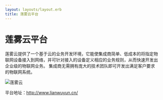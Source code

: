 ```yaml
---
layout: layouts/layout.erb
title: 莲雾云平台
---
```


# 莲雾云平台

莲雾云提供了一个基于云的业务开发环境，它能使集成商简单、低成本的将指定物联网设备接入到网络，并可针对接入的设备定义相应的业务规则，从而快速开发出企业级的物联网业务。
集成商无需拥有庞大的技术团队即可开发出满足客户要求的物联网系统。


![莲雾云](lianwuyun_architecture.jpg)


平台地址：<http://www.lianwuyun.cn/>